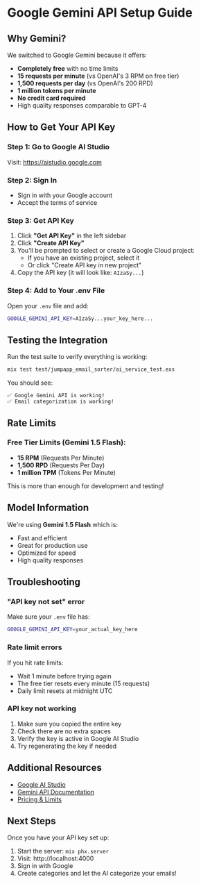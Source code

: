 # Google Gemini API Setup Guide

## Why Gemini?

We switched to Google Gemini because it offers:
- **Completely free** with no time limits
- **15 requests per minute** (vs OpenAI's 3 RPM on free tier)
- **1,500 requests per day** (vs OpenAI's 200 RPD)
- **1 million tokens per minute**
- **No credit card required**
- High quality responses comparable to GPT-4

## How to Get Your API Key

### Step 1: Go to Google AI Studio
Visit: https://aistudio.google.com

### Step 2: Sign In
- Sign in with your Google account
- Accept the terms of service

### Step 3: Get API Key
1. Click **"Get API Key"** in the left sidebar
2. Click **"Create API Key"**
3. You'll be prompted to select or create a Google Cloud project:
   - If you have an existing project, select it
   - Or click "Create API key in new project"
4. Copy the API key (it will look like: `AIzaSy...`)

### Step 4: Add to Your .env File
Open your `.env` file and add:
```bash
GOOGLE_GEMINI_API_KEY=AIzaSy...your_key_here...
```

## Testing the Integration

Run the test suite to verify everything is working:
```bash
mix test test/jumpapp_email_sorter/ai_service_test.exs
```

You should see:
```
✅ Google Gemini API is working!
✅ Email categorization is working!
```

## Rate Limits

### Free Tier Limits (Gemini 1.5 Flash):
- **15 RPM** (Requests Per Minute)
- **1,500 RPD** (Requests Per Day)
- **1 million TPM** (Tokens Per Minute)

This is more than enough for development and testing!

## Model Information

We're using **Gemini 1.5 Flash** which is:
- Fast and efficient
- Great for production use
- Optimized for speed
- High quality responses

## Troubleshooting

### "API key not set" error
Make sure your `.env` file has:
```bash
GOOGLE_GEMINI_API_KEY=your_actual_key_here
```

### Rate limit errors
If you hit rate limits:
- Wait 1 minute before trying again
- The free tier resets every minute (15 requests)
- Daily limit resets at midnight UTC

### API key not working
1. Make sure you copied the entire key
2. Check there are no extra spaces
3. Verify the key is active in Google AI Studio
4. Try regenerating the key if needed

## Additional Resources

- [Google AI Studio](https://aistudio.google.com)
- [Gemini API Documentation](https://ai.google.dev/docs)
- [Pricing & Limits](https://ai.google.dev/pricing)

## Next Steps

Once you have your API key set up:
1. Start the server: `mix phx.server`
2. Visit: http://localhost:4000
3. Sign in with Google
4. Create categories and let the AI categorize your emails!

